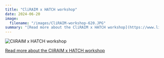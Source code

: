 ```yaml
---
title: "CliRAIM x HATCH workshop"
date: 2024-06-20
image: 
  filename: "/images/CliRAIM-workshop-620.JPG"
summary: "[Read more about the CliRAIM x HATCH workshop](https://www.linkedin.com/feed/update/urn:li:activity:7212162136247001089)"
---
```


![CliRAIM x HATCH workshop](/images/CliRAIM-workshop-620.JPG)


[Read more about the CliRAIM x HATCH workshop](https://www.linkedin.com/feed/update/urn:li:activity:7212162136247001089)